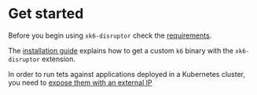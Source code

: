 # Get started

Before you begin using `xk6-disruptor` check the [requirements](./02-requirements.md).

The [installation guide](./03-installation.md) explains how to get a custom `k6` binary with the `xk6-disruptor` extension.

In order to run tets against applications deployed in a Kubernetes cluster, you need to [expose them with an external IP](./04-exposing-apps.md)
